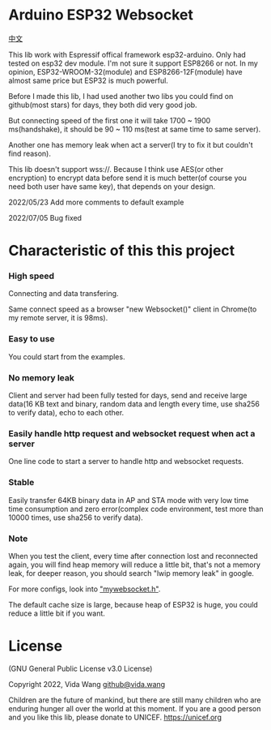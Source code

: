 # Arduino ESP32 Websocket

[中文](https://github.com/vidalouiswang/Arduino_ESP32_Websocket/blob/main/README_CN.md)

This lib work with Espressif offical framework esp32-arduino.
Only had tested on esp32 dev module. I'm not sure it support ESP8266 or not.
In my opinion, ESP32-WROOM-32(module) and ESP8266-12F(module) have almost same price but ESP32 is much powerful.

Before I made this lib, I had used another two libs you could find on github(most stars) for days, they both did very good job.

But connecting speed of the first one it will take 1700 ~ 1900 ms(handshake), it should be 90 ~ 110 ms(test at same time to same server).

Another one has memory leak when act a server(I try to fix it but couldn't find reason).

This lib doesn't support wss://. Because I think use AES(or other encryption) to encrypt data before send it is much better(of course you need both user have same key), that depends on your design.

2022/05/23 Add more comments to default example

2022/07/05 Bug fixed

# Characteristic of this this project

### High speed
Connecting and data transfering.

Same connect speed as a browser "new Websocket()" client in Chrome(to my remote server, it is 98ms).

### Easy to use
You could start from the examples.

### No memory leak
Client and server had been fully tested for days, send and receive large data(16 KB text and binary, random data and length every time, use sha256 to verify data), echo to each other.

### Easily handle http request and websocket request when act a server
One line code to start a server to handle http and websocket requests. 

### Stable
Easily transfer 64KB binary data in AP and STA mode with very low time time consumption and zero error(complex code environment, test more than 10000 times, use sha256 to verify data).

### Note
When you test the client, every time after connection lost and reconnected again, you will find heap memory will reduce a little bit, that's not a memory leak, for deeper reason, you should search "lwip memory leak" in google.

For more configs, look into ["mywebsocket.h"](https://github.com/vidalouiswang/Arduino_ESP32_Websocket/blob/main/mywebsocket/mywebsocket.h).

The default cache size is large, because heap of ESP32 is huge, you could reduce a little bit if you want.

# License
(GNU General Public License v3.0 License)

Copyright 2022, Vida Wang  <github@vida.wang>


Children are the future of mankind, but there are still many children who are enduring hunger all over the world at this moment. If you are a good person and you like this lib, please donate to UNICEF.
https://unicef.org
